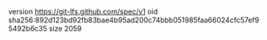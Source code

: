 version https://git-lfs.github.com/spec/v1
oid sha256:892d123bd92fb83bae4b95ad200c74bbb051985faa66024cfc57ef95492b6c35
size 2059

